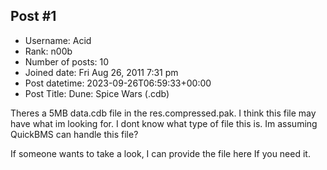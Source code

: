 ## Post #1
- Username: Acid
- Rank: n00b
- Number of posts: 10
- Joined date: Fri Aug 26, 2011 7:31 pm
- Post datetime: 2023-09-26T06:59:33+00:00
- Post Title: Dune: Spice Wars (.cdb)

Theres a 5MB data.cdb file in the res.compressed.pak. I think this file may have what im looking for. I dont know what type of file this is. Im assuming QuickBMS can handle this file?

If someone wants to take a look, I can provide the file here If you need it.
